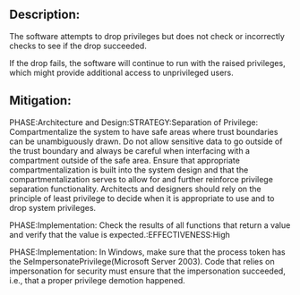 ## Description:

The software attempts to drop privileges but does not check or incorrectly checks to see if the drop succeeded.

If the drop fails, the software will continue to run with the raised privileges, which might provide additional access to unprivileged users.

## Mitigation:


PHASE:Architecture and Design:STRATEGY:Separation of Privilege:
Compartmentalize the system to have safe areas where trust boundaries can be unambiguously drawn. Do not allow sensitive data to go outside of the trust boundary and always be careful when interfacing with a compartment outside of the safe area. Ensure that appropriate compartmentalization is built into the system design and that the compartmentalization serves to allow for and further reinforce privilege separation functionality. Architects and designers should rely on the principle of least privilege to decide when it is appropriate to use and to drop system privileges.

PHASE:Implementation:
Check the results of all functions that return a value and verify that the value is expected.:EFFECTIVENESS:High

PHASE:Implementation:
In Windows, make sure that the process token has the SeImpersonatePrivilege(Microsoft Server 2003). Code that relies on impersonation for security must ensure that the impersonation succeeded, i.e., that a proper privilege demotion happened.


